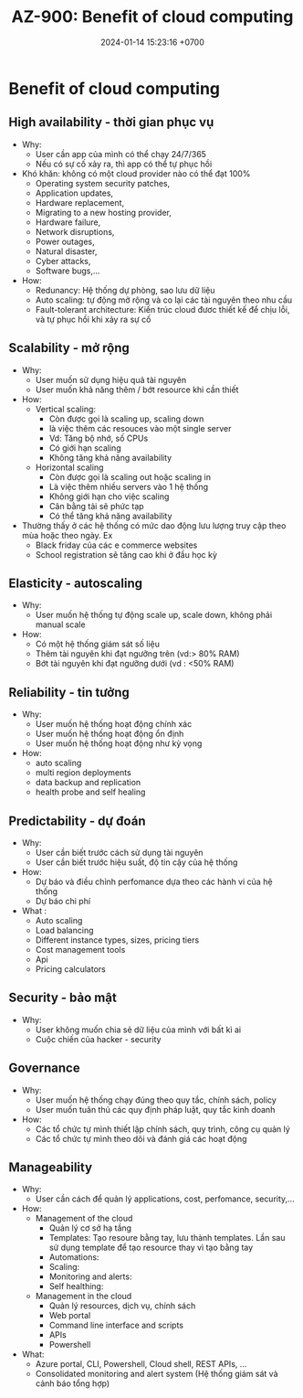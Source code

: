 ﻿---
layout: post
title:  "AZ-900: Benefit of cloud computing"
date:   2024-01-14 15:23:16 +0700
categories: az-900 benefit-of-cloud-computing
---

# Benefit of cloud computing

## High availability - thời gian phục vụ
- Why:
	- User cần app của mình có thể chạy 24/7/365
	- Nếu có sự cố xảy ra, thì app có thể tự phục hồi
- Khó khăn: không có một cloud provider nào có thể đạt 100% 
	- Operating system security patches,
	- Application updates,
	- Hardware replacement,
	- Migrating to a new hosting provider,
	- Hardware failure,
	- Network disruptions, 
	- Power outages, 
	- Natural disaster, 
	- Cyber attacks, 
	- Software bugs,...
- How:
	- Redunancy: Hệ thống dự phòng, sao lưu dữ liệu
	- Auto scaling: tự động mở rộng và co lại các tài nguyên theo nhu cầu
	- Fault-tolerant architecture: Kiến trúc cloud đươc thiết kế để chịu lỗi, và tự phục hồi khi xảy ra sự cố

## Scalability - mở rộng
- Why:
	- User muốn sử dụng hiệu quả tài nguyên
	- User muốn khả năng thêm / bớt resource khi cần thiết
- How:
	- Vertical scaling:
		- Còn được gọi là scaling up, scaling down
		- là việc thêm các resouces vào một single server
		- Vd: Tăng bộ nhớ, số CPUs
		- Có giới hạn scaling
		- Không tăng khả năng availability
	- Horizontal scaling
		- Còn được gọi là scaling out hoặc scaling in
		- Là việc thêm nhiều servers vào 1 hệ thống
		- Không giới hạn cho việc scaling
		- Cân bằng tải sẽ phức tạp
		- Có thể tăng khả năng availability
- Thường thấy ở các hệ thống có mức dao động lưu lượng truy cập theo mùa hoặc theo ngày. Ex
	- Black friday của các e commerce websites
	- School registration sẽ tăng cao khi ở đầu học kỳ

## Elasticity - autoscaling
- Why:
	- User muốn hệ thống tự động scale up, scale down, không phải manual scale
- How:
	- Có một hệ thống giám sát số liệu
	- Thêm tài nguyên khi đạt ngưỡng trên (vd:> 80% RAM)
	- Bớt tài nguyên khi đạt ngưỡng dưới (vd : <50% RAM)

## Reliability - tin tưởng
- Why:
	- User muốn hệ thống hoạt động chính xác
	- User muốn hệ thống hoạt động ổn định
	- User muốn hệ thống hoạt động như kỳ vọng
- How:
	- auto scaling
	- multi region deployments
	- data backup and replication
	- health probe and self healing

## Predictability - dự đoán
- Why:
	- User cần biết trước cách sử dụng tài nguyên
	- User cần biết trước hiệu suất, độ tin cậy của hệ thống
- How:
	- Dự báo và điều chỉnh perfomance dựa theo các hành vi của hệ thống
	- Dự báo chi phí 
- What :
	- Auto scaling
	- Load balancing
	- Different instance types, sizes, pricing tiers
	- Cost management tools
	- Api
	- Pricing calculators

## Security - bảo mật
- Why:
	- User không muốn chia sẻ dữ liệu của mình với bất kì ai
	- Cuộc chiến của hacker - security

## Governance
- Why:
	- User muốn hệ thống chạy đúng theo quy tắc, chính sách, policy
	- User muốn tuân thủ các quy định pháp luật, quy tắc kinh doanh
- How:
	- Các tổ chức tự mình thiết lập chính sách, quy trình, công cụ quản lý
	- Các tổ chức tự mình theo dõi và đánh giá các hoạt động

## Manageability
- Why:
	- User cần cách để quản lý applications, cost, perfomance, security,...
- How:
	- Management of the cloud
		- Quản lý cơ sở hạ tầng
		- Templates: Tạo resoure bằng tay, lưu thành templates. Lần sau sử dụng template để tạo resource thay vì tạo bằng tay 
		- Automations:
		- Scaling:
		- Monitoring and alerts: 
		- Self healthing:
	- Management in the cloud
		- Quản lý resources, dịch vụ, chính sách 
		- Web portal
		- Command line interface and scripts
		- APIs
		- Powershell
- What:
	- Azure portal, CLI, Powershell, Cloud shell, REST APIs, ...
	- Consolidated monitoring and alert system (Hệ thống giám sát và cảnh báo tổng hợp)

	

